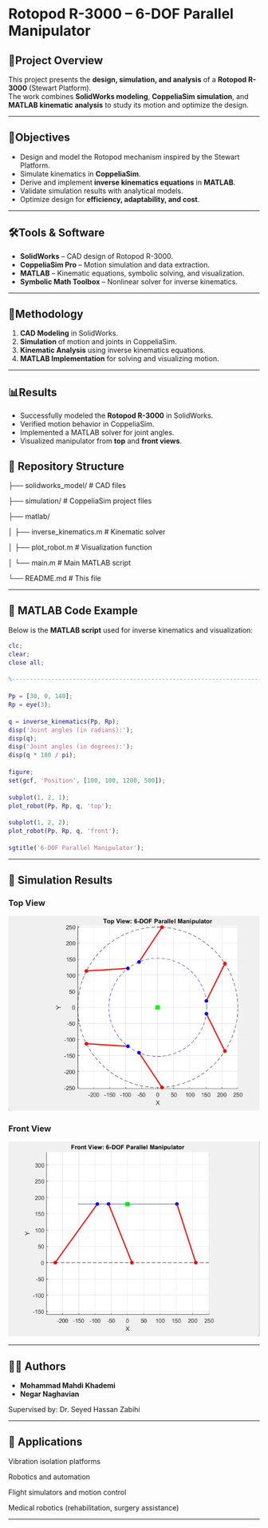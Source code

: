 # Rotopod R-3000 – 6-DOF Parallel Manipulator

## 📌Project Overview
This project presents the **design, simulation, and analysis** of a **Rotopod R-3000** (Stewart Platform).  
The work combines **SolidWorks modeling**, **CoppeliaSim simulation**, and **MATLAB kinematic analysis** to study its motion and optimize the design.

---

## 🎯Objectives
- Design and model the Rotopod mechanism inspired by the Stewart Platform.  
- Simulate kinematics in **CoppeliaSim**.  
- Derive and implement **inverse kinematics equations** in **MATLAB**.  
- Validate simulation results with analytical models.  
- Optimize design for **efficiency, adaptability, and cost**.

---

## 🛠Tools & Software
- **SolidWorks** – CAD design of Rotopod R-3000.  
- **CoppeliaSim Pro** – Motion simulation and data extraction.  
- **MATLAB** – Kinematic equations, symbolic solving, and visualization.  
- **Symbolic Math Toolbox** – Nonlinear solver for inverse kinematics.  

---

## 📐Methodology
1. **CAD Modeling** in SolidWorks.  
2. **Simulation** of motion and joints in CoppeliaSim.  
3. **Kinematic Analysis** using inverse kinematics equations.  
4. **MATLAB Implementation** for solving and visualizing motion.  

---

## 📊Results
- Successfully modeled the **Rotopod R-3000** in SolidWorks.  
- Verified motion behavior in CoppeliaSim.  
- Implemented a MATLAB solver for joint angles.  
- Visualized manipulator from **top** and **front views**.  

## 📂 Repository Structure
├── solidworks_model/ # CAD files

├── simulation/ # CoppeliaSim project files

├── matlab/

│ ├── inverse_kinematics.m # Kinematic solver

│ ├── plot_robot.m # Visualization function

│ └── main.m # Main MATLAB script

└── README.md # This file


---

## 📖 MATLAB Code Example
Below is the **MATLAB script** used for inverse kinematics and visualization:

```matlab
clc;
clear;
close all;

%-------------------------------------------------------------------------%

Pp = [30, 0, 140];  
Rp = eye(3); 

q = inverse_kinematics(Pp, Rp);
disp('Joint angles (in radians):');
disp(q);
disp('Joint angles (in degrees):');
disp(q * 180 / pi);

figure;
set(gcf, 'Position', [100, 100, 1200, 500]); 

subplot(1, 2, 1);
plot_robot(Pp, Rp, q, 'top');

subplot(1, 2, 2);
plot_robot(Pp, Rp, q, 'front');

sgtitle('6-DOF Parallel Manipulator');
```
---
## 📸 Simulation Results

### Top View
![Top View](Pictures/MATLAB/1_1.jpg)

### Front View
![Front View](Pictures/MATLAB/1_2.jpg)

---
## 👨‍🎓 Authors

- **Mohammad Mahdi Khademi**
- **Negar Naghavian**

Supervised by: Dr. Seyed Hassan Zabihi

---
## 🔬 Applications

Vibration isolation platforms

Robotics and automation

Flight simulators and motion control

Medical robotics (rehabilitation, surgery assistance)

---

